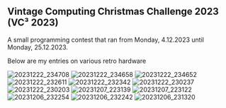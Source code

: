 ## Vintage Computing Christmas Challenge 2023 (VC³ 2023) 
A small programming contest that ran from Monday, 4.12.2023 until Monday, 25.12.2023. 

Below are my entries on various retro hardware

![20231222_234708](https://github.com/pcaspa/Coding-Challenge/assets/5567572/a7704362-8433-4989-97c6-930847876b95)
![20231222_234658](https://github.com/pcaspa/Coding-Challenge/assets/5567572/b60c7a57-c439-462d-b59a-ed623edd27db)
![20231222_234652](https://github.com/pcaspa/Coding-Challenge/assets/5567572/027ead6d-1ed0-43e9-8f57-05f8736a6e15)
![20231222_232611](https://github.com/pcaspa/Coding-Challenge/assets/5567572/d2751be1-a27c-4ad4-939e-a64699dc832c)
![20231222_232342](https://github.com/pcaspa/Coding-Challenge/assets/5567572/c9bb20aa-2c67-4dea-a7c0-1eabad7e9654)
![20231222_230237](https://github.com/pcaspa/Coding-Challenge/assets/5567572/fa9a5cda-5a47-4084-8573-ceab1938294e)
![20231222_230203](https://github.com/pcaspa/Coding-Challenge/assets/5567572/7779e278-b8ac-47f4-89e1-91e0d843231d)
![20231207_223139](https://github.com/pcaspa/Coding-Challenge/assets/5567572/edfa2a47-f644-46ba-97cb-33df8922779a)
![20231207_223122](https://github.com/pcaspa/Coding-Challenge/assets/5567572/aa95cbd3-2c61-44da-8dad-9d2370f21fc3)
![20231206_232254](https://github.com/pcaspa/Coding-Challenge/assets/5567572/ffdf0df2-71d0-47f1-aeab-5f42f8306905)
![20231206_232242](https://github.com/pcaspa/Coding-Challenge/assets/5567572/78e0a262-8a47-47ca-920f-756b298cba56)
![20231206_231320](https://github.com/pcaspa/Coding-Challenge/assets/5567572/aa7618ff-34ec-45ce-a332-865e3432b941)
